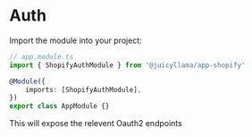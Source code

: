 # Auth

Import the module into your project:

```ts
// app.module.ts
import { ShopifyAuthModule } from '@juicyllama/app-shopify'

@Module({
	imports: [ShopifyAuthModule],
})
export class AppModule {}
```

This will expose the relevent Oauth2 endpoints